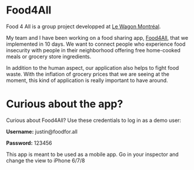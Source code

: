 <h1>Food4All</h1>

<p>Food 4 All is a group project developped at <a href="https://github.com/lewagon">Le Wagon Montréal</a>. 

My team and I have been working on a food sharing app, <a href="https://www.food4all.click">Food4All</a>, that we implemented in 10 days. We want to connect people who experience food insecurity with people in their neighborhood offering free home-cooked meals or grocery store ingredients.

In addition to the human aspect, our application also helps to fight food waste. With the inflation of grocery prices that we are seeing at the moment, this kind of application is really important to have around.</p>

<h1>Curious about the app? </h1>

<p>Curious about Food4All? Use these credentials to log in as a demo user:<p>
 <strong>Username:</strong> justin@foodfor.all
<p><strong>Password:</strong> 123456 </p>


<p>This app is meant to be used as a mobile app. Go in your inspector and change the view to iPhone 6/7/8 </p>
